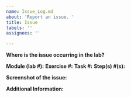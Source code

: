 ```yaml
---
name: Issue_Log.md
about: 'Report an issue. '
title: Issue
labels: ''
assignees: ''

---
```


**Where is the issue occurring in the lab?**

**Module (lab #):**
**Exercise #:**
**Task #:**
**Step(s) #(s):**



**Screenshot of the issue:**




**Additional Information:**
